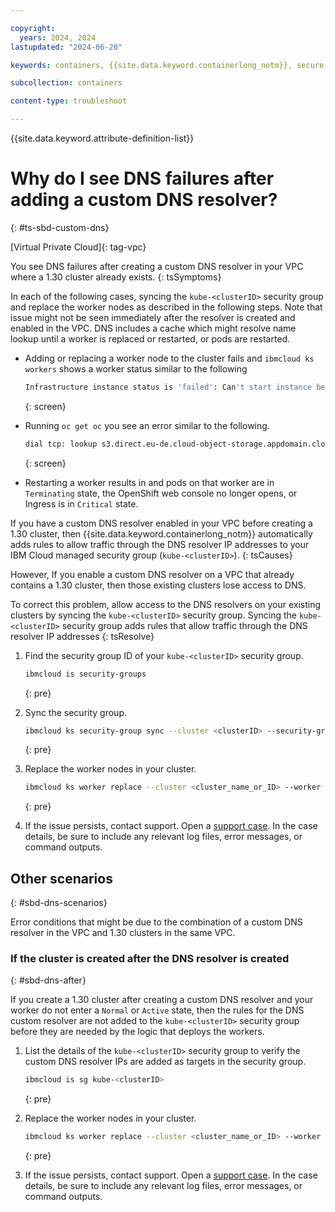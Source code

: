```yaml
---

copyright: 
  years: 2024, 2024
lastupdated: "2024-06-20"

keywords: containers, {{site.data.keyword.containerlong_notm}}, secure by default, {{site.data.keyword.containerlong_notm}}, outbound traffic protection, cluster create, quota, limitations

subcollection: containers

content-type: troubleshoot

---
```


{{site.data.keyword.attribute-definition-list}}

# Why do I see DNS failures after adding a custom DNS resolver?
{: #ts-sbd-custom-dns}

[Virtual Private Cloud]{: tag-vpc}

You see DNS failures after creating a custom DNS resolver in your VPC where a 1.30 cluster already exists.
{: tsSymptoms}

In each of the following cases, syncing the `kube-<clusterID>` security group and replace the worker nodes as described in the following steps. Note that issue might not be seen immediately after the resolver is created and enabled in the VPC. DNS includes a cache which might resolve name lookup until a worker is replaced or restarted, or pods are restarted.  

- Adding or replacing a worker node to the cluster fails and `ibmcloud ks workers` shows a worker status similar to the following
    ```sh
    Infrastructure instance status is 'failed': Can't start instance because provisioning failed.
    ```
    {: screen}
 
- Running `oc get oc` you see an error similar to the following.
    ```sh
    dial tcp: lookup s3.direct.eu-de.cloud-object-storage.appdomain.cloud on 172.21.0.10:53: server misbehaving.
    ```
    {: screen}

- Restarting a worker results in and pods on that worker are in `Terminating` state, the OpenShift web console no longer opens, or Ingress is in `Critical` state.


If you have a custom DNS resolver enabled in your VPC before creating a 1.30 cluster, then {{site.data.keyword.containerlong_notm}} automatically adds rules to allow traffic through the DNS resolver IP addresses to your IBM Cloud managed security group (`kube-<clusterID>`).
{: tsCauses}

However, If you enable a custom DNS resolver on a VPC that already contains a 1.30 cluster, then those existing clusters lose access to DNS.

To correct this problem, allow access to the DNS resolvers on your existing clusters by syncing the `kube-<clusterID>` security group. Syncing the `kube-<clusterID>` security group adds rules that allow traffic through the DNS resolver IP addresses
{: tsResolve}

1. Find the security group ID of your `kube-<clusterID>` security group.

    ```sh
    ibmcloud is security-groups
    ```
    {: pre}

1. Sync the security group.

    ```sh
    ibmcloud ks security-group sync --cluster <clusterID> --security-group <security-group-ID>
    ```
    {: pre}

1. Replace the worker nodes in your cluster.
    ```sh
    ibmcloud ks worker replace --cluster <cluster_name_or_ID> --worker <worker_node_ID>
    ```
    {: pre}

1. If the issue persists, contact support. Open a [support case](/docs/get-support?topic=get-support-using-avatar). In the case details, be sure to include any relevant log files, error messages, or command outputs.


## Other scenarios
{: #sbd-dns-scenarios}

Error conditions that might be due to the combination of a custom DNS resolver in the VPC and 1.30 clusters in the same VPC.


### If the cluster is created after the DNS resolver is created
{: #sbd-dns-after}

If you create a 1.30 cluster after creating a custom DNS resolver and your worker do not enter a `Normal` or `Active` state, then the rules for the DNS custom resolver are not added to the `kube-<clusterID>` security group before they are needed by the logic that deploys the workers. 

1. List the details of the `kube-<clusterID>` security group to verify the custom DNS resolver IPs are added as targets in the security group.
    ```sh
    ibmcloud is sg kube-<clusterID>
    ```
    {: pre}

1. Replace the worker nodes in your cluster.
    ```sh
    ibmcloud ks worker replace --cluster <cluster_name_or_ID> --worker <worker_node_ID>
    ```
    {: pre}

1. If the issue persists, contact support. Open a [support case](/docs/get-support?topic=get-support-using-avatar). In the case details, be sure to include any relevant log files, error messages, or command outputs.

